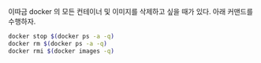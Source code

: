 이따금 docker 의 모든 컨테이너 및 이미지를 삭제하고 싶을 때가 있다. 아래 커맨드를 수행하자.
```bash
docker stop $(docker ps -a -q)
docker rm $(docker ps -a -q)
docker rmi $(docker images -q)
```
